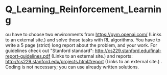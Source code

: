 # Q_Learning_Reinforcement_Learning
ou have to choose two environments from https://gym.openai.com/ (Links to an external site.) and solve those tasks with RL algorithms. You have to write a 5 page (strict) long report about the problem, and your work. For guidelines check out "Stanford standard": http://cs229.stanford.edu/final-report-guidelines.pdf (Links to an external site.) and reports: http://cs229.stanford.edu/projects.html#report (Links to an external site.) . Coding is not necessary; you can use already written solutions.
